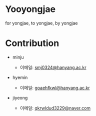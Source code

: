 # Yooyongjae
for yongjae, to yongjae, by yongjae

# Contribution
- minju
  - 이메일: [smj0324@hanyang.ac.kr](mailto:smj0324@hanyang.ac.kr)
    
- hyemin
  - 이메일: [goaehfkwl@hanyang.ac.kr](mailto:goaehfkwl@hanyang.ac.kr)

- jiyeong
  - 이메일: [qkrwldud3229@naver.com](mailto:qkrwldud3229@naver.com)

